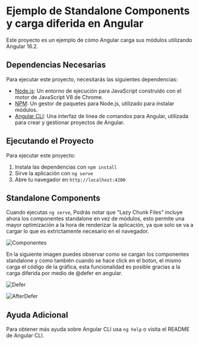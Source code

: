 # Ejemplo de Standalone Components y carga diferida en Angular

Este proyecto es un ejemplo de cómo Angular carga sus módulos utilizando Angular 16.2.

## Dependencias Necesarias

Para ejecutar este proyecto, necesitarás las siguientes dependencias:

- [Node.js](https://nodejs.org/es/): Un entorno de ejecución para JavaScript construido con el motor de JavaScript V8 de Chrome.
- [NPM](https://www.npmjs.com/): Un gestor de paquetes para Node.js, utilizado para instalar módulos.
- [Angular CLI](https://cli.angular.io/): Una interfaz de línea de comandos para Angular, utilizada para crear y gestionar proyectos de Angular.

## Ejecutando el Proyecto

Para ejecutar este proyecto:

1. Instala las dependencias con `npm install`
2. Sirve la aplicación con `ng serve`
3. Abre tu navegador en `http://localhost:4200`

## Standalone Components

Cuando ejecutas `ng serve`, Podrás notar que "Lazy Chunk Files" incluye ahora los componentes standalone en vez de módulos, esto permite una mayor optimización a la hora de renderizar la aplicación, ya que solo se va a cargar lo que es extrictamente necesario en el navegador.

![Componentes](https://github.com/DeltaFrost25/angular_version_comparison/assets/63409989/d9b43639-729e-4c0e-8191-4de388204dcf)

En la siguiente imagen puedes observar como se cargan los componentes standalone y como también cuando se hace click en el boton, el mismo carga el código de la gráfica, esta funcionalidad es posible gracias a la carga diferida por medio de @defer en angular.

![Defer](https://github.com/DeltaFrost25/angular_version_comparison/assets/63409989/bcfe0a2b-9c6c-44b1-bba0-54f6dee7ef33)

![AfterDefer](https://github.com/DeltaFrost25/angular_version_comparison/assets/63409989/e0680f5a-62ed-43dd-97bb-aac256b1b136)



## Ayuda Adicional

Para obtener más ayuda sobre Angular CLI usa `ng help` o visita el README de Angular CLI.
